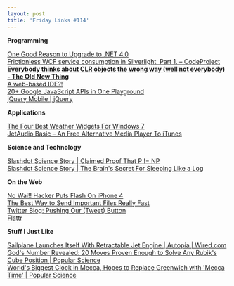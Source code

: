 ```yaml
---
layout: post
title: 'Friday Links #114'
---
```

**Programming**

[One Good Reason to Upgrade to .NET 4.0](http://geekswithblogs.net/EltonStoneman/archive/2010/08/09/one-good-reason-to-upgrade-to-.net-4.0.aspx)   
[Frictionless WCF service consumption in Silverlight. Part 1. – CodeProject ](http://www.codeproject.com/KB/silverlight/ConsumingWCFServiceWithou.aspx)   
[**Everybody thinks about CLR objects the wrong way (well not everybody) - The Old New Thing**](http://blogs.msdn.com/b/oldnewthing/archive/2010/08/10/10048150.aspx)   
[A web-based IDE?! ](http://ariankulp.com/archive/2010/08/11/a-web-based-ide.aspx)   
[20+ Google JavaScript APIs in One Playground](http://blog.programmableweb.com/2010/08/11/20-google-javascript-apis-in-one-playground/?utm_source=feedburner&utm_medium=feed&utm_campaign=Feed%3A+ProgrammableWeb+%28ProgrammableWeb%3A+Blog%29&utm_content=Google+Reader)   
[jQuery Mobile | jQuery ](http://jquerymobile.com/)

**Applications**

[The Four Best Weather Widgets For Windows 7](http://www.makeuseof.com/tag/weather-widgets-windows-7/)   
[JetAudio Basic – An Free Alternative Media Player To iTunes](http://www.makeuseof.com/tag/jetaudio-basic-free-alternative-to-itunes/)

**Science and Technology**

[Slashdot Science Story | Claimed Proof That P != NP](http://science.slashdot.org/story/10/08/08/226227/Claimed-Proof-That-P--NP?from=rss&utm_source=feedburner&utm_medium=feed&utm_campaign=Feed%3A+slashdot%2FeqWf+%28Slashdot%3A+Slashdot%29)   
[Slashdot Science Story | The Brain's Secret For Sleeping Like a Log](http://science.slashdot.org/story/10/08/10/0023239/The-Brains-Secret-For-Sleeping-Like-a-Log?from=rss&utm_source=feedburner&utm_medium=feed&utm_campaign=Feed%3A+slashdot%2FeqWf+%28Slashdot%3A+Slashdot%29)

**On the Web**

[No Wai!! Hacker Puts Flash On iPhone 4](http://www.i4u.com/article37240.html)   
[The Best Way to Send Important Files Really Fast](http://www.labnol.org/internet/send-big-files-fast/14212/)   
[Twitter Blog: Pushing Our (Tweet) Button](http://blog.twitter.com/2010/08/pushing-our-tweet-button.html)   
[Flattr](http://flattr.com/)

**Stuff I Just Like**

[Sailplane Launches Itself With Retractable Jet Engine | Autopia | Wired.com   
](http://www.wired.com/autopia/2010/08/sailplane-launches-itself-with-retractable-jet-engine/)[God's Number Revealed: 20 Moves Proven Enough to Solve Any Rubik's Cube Position | Popular Science](http://www.popsci.com/science/article/2010-08/gods-number-revealed-20-moves-will-solve-any-rubiks-cube-position)   
[World's Biggest Clock in Mecca, Hopes to Replace Greenwich with 'Mecca Time' | Popular Science](http://www.popsci.com/science/article/2010-08/saudi-arabia-builds-worlds-biggest-clock-mecca-hopes-supercede-gmt-mecca-time)
